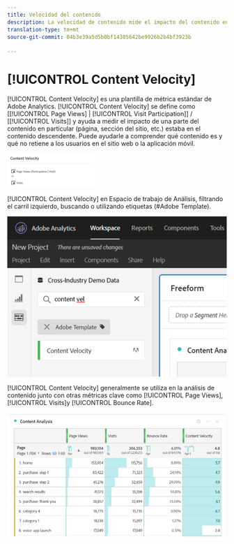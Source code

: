 ```yaml
---
title: Velocidad del contenido
description: La velocidad de contenido mide el impacto del contenido en el contenido descendente.
translation-type: tm+mt
source-git-commit: 04b3e39a5d5b0bf14385642be9926b2b4bf3923b

---
```



# [!UICONTROL Content Velocity]

[!UICONTROL Content Velocity] es una plantilla de métrica estándar de Adobe Analytics. [!UICONTROL Content Velocity] se define como [[!UICONTROL Page Views] | [!UICONTROL Visit Participation]] / [[!UICONTROL Visits]] y ayuda a medir el impacto de una parte del contenido en particular (página, sección del sitio, etc.) estaba en el contenido descendente. Puede ayudarle a comprender qué contenido es y qué no retiene a los usuarios en el sitio web o la aplicación móvil.

![](assets/cont-velo-1.png)

[!UICONTROL Content Velocity] en Espacio de trabajo de Análisis, filtrando el carril izquierdo, buscando o utilizando etiquetas (#Adobe Template).

![](assets/cont-velo-2.png)

[!UICONTROL Content Velocity] generalmente se utiliza en la análisis de contenido junto con otras métricas clave como [!UICONTROL Page Views], [!UICONTROL Visits]y [!UICONTROL Bounce Rate].

![](assets/cont-velo-3.png)